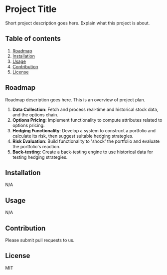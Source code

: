# Project Title

Short project description goes here. Explain what this project is about.

## Table of contents

1. [Roadmap](#roadmap)
2. [Installation](#installation)
3. [Usage](#usage)
4. [Contribution](#contribution)
5. [License](#license)

## Roadmap

Roadmap description goes here. This is an overview of project plan.

1. **Data Collection**: Fetch and process real-time and historical stock data, and the options chain.
2. **Options Pricing**: Implement functionality to compute attributes related to options pricing.
3. **Hedging Functionality**: Develop a system to construct a portfolio and calculate its risk, then suggest suitable hedging strategies.
4. **Risk Evaluation**: Build functionality to 'shock' the portfolio and evaluate the portfolio's reaction.
5. **Back-testing**: Create a back-testing engine to use historical data for testing hedging strategies.


## Installation

N/A

## Usage

N/A

## Contribution

Please submit pull requests to us.

## License

MIT